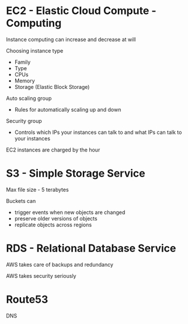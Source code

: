 # EC2 - Elastic Cloud Compute - Computing

Instance computing can increase and decrease at will

Choosing instance type
- Family
- Type 
- CPUs
- Memory
- Storage (Elastic Block Storage)

Auto scaling group
- Rules for automatically scaling up and down

Security group
- Controls which IPs your instances can talk to and what IPs can talk to your instances

EC2 instances are charged by the hour

# S3 - Simple Storage Service

Max file size - 5 terabytes

Buckets can
- trigger events when new objects are changed
- preserve older versions of objects
- replicate objects across regions

# RDS - Relational Database Service

AWS takes care of backups and redundancy

AWS takes security seriously

# Route53

DNS